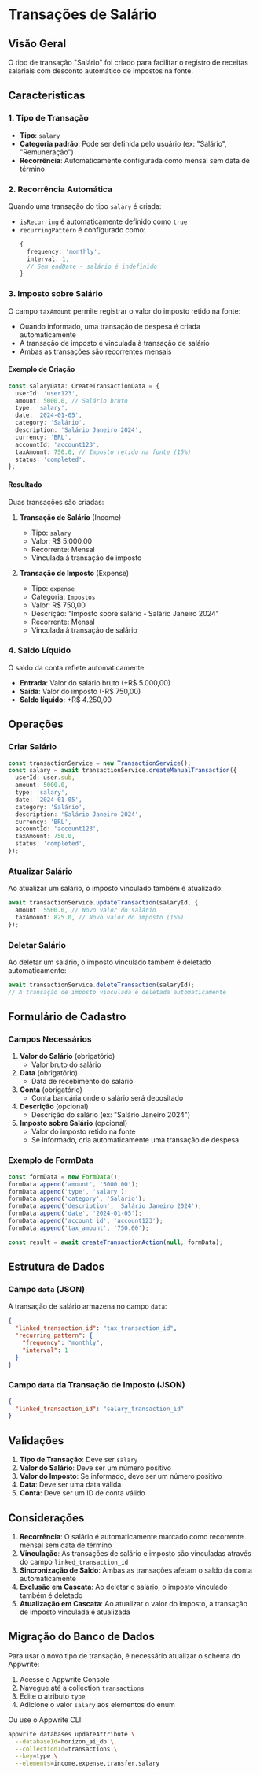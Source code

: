 # Transações de Salário

## Visão Geral

O tipo de transação "Salário" foi criado para facilitar o registro de receitas salariais com desconto automático de impostos na fonte.

## Características

### 1. Tipo de Transação

- **Tipo**: `salary`
- **Categoria padrão**: Pode ser definida pelo usuário (ex: "Salário", "Remuneração")
- **Recorrência**: Automaticamente configurada como mensal sem data de término

### 2. Recorrência Automática

Quando uma transação do tipo `salary` é criada:

- `isRecurring` é automaticamente definido como `true`
- `recurringPattern` é configurado como:
  ```typescript
  {
    frequency: 'monthly',
    interval: 1,
    // Sem endDate - salário é indefinido
  }
  ```

### 3. Imposto sobre Salário

O campo `taxAmount` permite registrar o valor do imposto retido na fonte:

- Quando informado, uma transação de despesa é criada automaticamente
- A transação de imposto é vinculada à transação de salário
- Ambas as transações são recorrentes mensais

#### Exemplo de Criação

```typescript
const salaryData: CreateTransactionData = {
  userId: 'user123',
  amount: 5000.0, // Salário bruto
  type: 'salary',
  date: '2024-01-05',
  category: 'Salário',
  description: 'Salário Janeiro 2024',
  currency: 'BRL',
  accountId: 'account123',
  taxAmount: 750.0, // Imposto retido na fonte (15%)
  status: 'completed',
};
```

#### Resultado

Duas transações são criadas:

1. **Transação de Salário** (Income)
   - Tipo: `salary`
   - Valor: R$ 5.000,00
   - Recorrente: Mensal
   - Vinculada à transação de imposto

2. **Transação de Imposto** (Expense)
   - Tipo: `expense`
   - Categoria: `Impostos`
   - Valor: R$ 750,00
   - Descrição: "Imposto sobre salário - Salário Janeiro 2024"
   - Recorrente: Mensal
   - Vinculada à transação de salário

### 4. Saldo Líquido

O saldo da conta reflete automaticamente:

- **Entrada**: Valor do salário bruto (+R$ 5.000,00)
- **Saída**: Valor do imposto (-R$ 750,00)
- **Saldo líquido**: +R$ 4.250,00

## Operações

### Criar Salário

```typescript
const transactionService = new TransactionService();
const salary = await transactionService.createManualTransaction({
  userId: user.sub,
  amount: 5000.0,
  type: 'salary',
  date: '2024-01-05',
  category: 'Salário',
  description: 'Salário Janeiro 2024',
  currency: 'BRL',
  accountId: 'account123',
  taxAmount: 750.0,
  status: 'completed',
});
```

### Atualizar Salário

Ao atualizar um salário, o imposto vinculado também é atualizado:

```typescript
await transactionService.updateTransaction(salaryId, {
  amount: 5500.0, // Novo valor do salário
  taxAmount: 825.0, // Novo valor do imposto (15%)
});
```

### Deletar Salário

Ao deletar um salário, o imposto vinculado também é deletado automaticamente:

```typescript
await transactionService.deleteTransaction(salaryId);
// A transação de imposto vinculada é deletada automaticamente
```

## Formulário de Cadastro

### Campos Necessários

1. **Valor do Salário** (obrigatório)
   - Valor bruto do salário
2. **Data** (obrigatório)
   - Data de recebimento do salário
3. **Conta** (obrigatório)
   - Conta bancária onde o salário será depositado
4. **Descrição** (opcional)
   - Descrição do salário (ex: "Salário Janeiro 2024")
5. **Imposto sobre Salário** (opcional)
   - Valor do imposto retido na fonte
   - Se informado, cria automaticamente uma transação de despesa

### Exemplo de FormData

```typescript
const formData = new FormData();
formData.append('amount', '5000.00');
formData.append('type', 'salary');
formData.append('category', 'Salário');
formData.append('description', 'Salário Janeiro 2024');
formData.append('date', '2024-01-05');
formData.append('account_id', 'account123');
formData.append('tax_amount', '750.00');

const result = await createTransactionAction(null, formData);
```

## Estrutura de Dados

### Campo `data` (JSON)

A transação de salário armazena no campo `data`:

```json
{
  "linked_transaction_id": "tax_transaction_id",
  "recurring_pattern": {
    "frequency": "monthly",
    "interval": 1
  }
}
```

### Campo `data` da Transação de Imposto (JSON)

```json
{
  "linked_transaction_id": "salary_transaction_id"
}
```

## Validações

1. **Tipo de Transação**: Deve ser `salary`
2. **Valor do Salário**: Deve ser um número positivo
3. **Valor do Imposto**: Se informado, deve ser um número positivo
4. **Data**: Deve ser uma data válida
5. **Conta**: Deve ser um ID de conta válido

## Considerações

1. **Recorrência**: O salário é automaticamente marcado como recorrente mensal sem data de término
2. **Vinculação**: As transações de salário e imposto são vinculadas através do campo `linked_transaction_id`
3. **Sincronização de Saldo**: Ambas as transações afetam o saldo da conta automaticamente
4. **Exclusão em Cascata**: Ao deletar o salário, o imposto vinculado também é deletado
5. **Atualização em Cascata**: Ao atualizar o valor do imposto, a transação de imposto vinculada é atualizada

## Migração do Banco de Dados

Para usar o novo tipo de transação, é necessário atualizar o schema do Appwrite:

1. Acesse o Appwrite Console
2. Navegue até a collection `transactions`
3. Edite o atributo `type`
4. Adicione o valor `salary` aos elementos do enum

Ou use o Appwrite CLI:

```bash
appwrite databases updateAttribute \
  --databaseId=horizon_ai_db \
  --collectionId=transactions \
  --key=type \
  --elements=income,expense,transfer,salary
```
